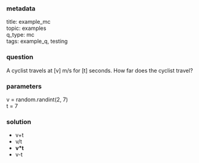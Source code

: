 ### metadata
  title: example_mc  
  topic: examples   
  q_type: mc  
  tags: example_q, testing
  
### question
  A cyclist travels at [v] m/s for [t] seconds.
  How far does the cyclist travel?
  
### parameters
  v = random.randint(2, 7)  
  t = 7
  
### solution
  - v+t  
  - v/t  
  - **v*t**  
  - v-t
###
